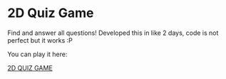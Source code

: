 # 2D Quiz Game

Find and answer all questions! Developed this in like 2 days, code is not perfect but it works :P

You can play it here:

[2D QUIZ GAME](https://quizgame.matteobeu.com)
